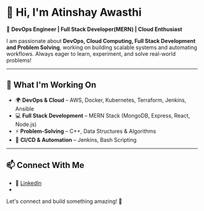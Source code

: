 # 👋 Hi, I'm Atinshay Awasthi 

🚀 **DevOps Engineer | Full Stack Developer(MERN) | Cloud Enthusiast**  

I am passionate about **DevOps, Cloud Computing, Full Stack Development and Problem Solving**, working on building scalable systems and automating workflows. Always eager to learn, experiment, and solve real-world problems!  

---

## 🔧 **What I'm Working On**  
- 🌍 **DevOps & Cloud** – AWS, Docker, Kubernetes, Terraform, Jenkins, Ansible  
- 💻 **Full Stack Development** – MERN Stack (MongoDB, Express, React, Node.js)  
- ⚡ **Problem-Solving** – C++, Data Structures & Algorithms  
- 🔄 **CI/CD & Automation** – Jenkins, Bash Scripting  

---

## 📫 **Connect With Me**  
- 🔗 [LinkedIn](https://www.linkedin.com/in/atinshay-awasthi)
- <!-- - 🐦 [Twitter](https://twitter.com/your-profile/)  
  💼 [Portfolio](https://your-portfolio.com/) -->
  

Let's connect and build something amazing! 🚀  
